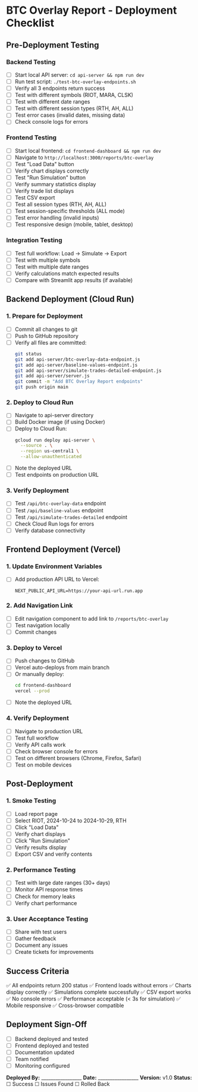 # BTC Overlay Report - Deployment Checklist

## Pre-Deployment Testing

### Backend Testing
- [ ] Start local API server: `cd api-server && npm run dev`
- [ ] Run test script: `./test-btc-overlay-endpoints.sh`
- [ ] Verify all 3 endpoints return success
- [ ] Test with different symbols (RIOT, MARA, CLSK)
- [ ] Test with different date ranges
- [ ] Test with different session types (RTH, AH, ALL)
- [ ] Test error cases (invalid dates, missing data)
- [ ] Check console logs for errors

### Frontend Testing
- [ ] Start local frontend: `cd frontend-dashboard && npm run dev`
- [ ] Navigate to `http://localhost:3000/reports/btc-overlay`
- [ ] Test "Load Data" button
- [ ] Verify chart displays correctly
- [ ] Test "Run Simulation" button
- [ ] Verify summary statistics display
- [ ] Verify trade list displays
- [ ] Test CSV export
- [ ] Test all session types (RTH, AH, ALL)
- [ ] Test session-specific thresholds (ALL mode)
- [ ] Test error handling (invalid inputs)
- [ ] Test responsive design (mobile, tablet, desktop)

### Integration Testing
- [ ] Test full workflow: Load → Simulate → Export
- [ ] Test with multiple symbols
- [ ] Test with multiple date ranges
- [ ] Verify calculations match expected results
- [ ] Compare with Streamlit app results (if available)

## Backend Deployment (Cloud Run)

### 1. Prepare for Deployment
- [ ] Commit all changes to git
- [ ] Push to GitHub repository
- [ ] Verify all files are committed:
  ```bash
  git status
  git add api-server/btc-overlay-data-endpoint.js
  git add api-server/baseline-values-endpoint.js
  git add api-server/simulate-trades-detailed-endpoint.js
  git add api-server/server.js
  git commit -m "Add BTC Overlay Report endpoints"
  git push origin main
  ```

### 2. Deploy to Cloud Run
- [ ] Navigate to api-server directory
- [ ] Build Docker image (if using Docker)
- [ ] Deploy to Cloud Run:
  ```bash
  gcloud run deploy api-server \
    --source . \
    --region us-central1 \
    --allow-unauthenticated
  ```
- [ ] Note the deployed URL
- [ ] Test endpoints on production URL

### 3. Verify Deployment
- [ ] Test `/api/btc-overlay-data` endpoint
- [ ] Test `/api/baseline-values` endpoint
- [ ] Test `/api/simulate-trades-detailed` endpoint
- [ ] Check Cloud Run logs for errors
- [ ] Verify database connectivity

## Frontend Deployment (Vercel)

### 1. Update Environment Variables
- [ ] Add production API URL to Vercel:
  ```
  NEXT_PUBLIC_API_URL=https://your-api-url.run.app
  ```

### 2. Add Navigation Link
- [ ] Edit navigation component to add link to `/reports/btc-overlay`
- [ ] Test navigation locally
- [ ] Commit changes

### 3. Deploy to Vercel
- [ ] Push changes to GitHub
- [ ] Vercel auto-deploys from main branch
- [ ] Or manually deploy:
  ```bash
  cd frontend-dashboard
  vercel --prod
  ```
- [ ] Note the deployed URL

### 4. Verify Deployment
- [ ] Navigate to production URL
- [ ] Test full workflow
- [ ] Verify API calls work
- [ ] Check browser console for errors
- [ ] Test on different browsers (Chrome, Firefox, Safari)
- [ ] Test on mobile devices

## Post-Deployment

### 1. Smoke Testing
- [ ] Load report page
- [ ] Select RIOT, 2024-10-24 to 2024-10-29, RTH
- [ ] Click "Load Data"
- [ ] Verify chart displays
- [ ] Click "Run Simulation"
- [ ] Verify results display
- [ ] Export CSV and verify contents

### 2. Performance Testing
- [ ] Test with large date ranges (30+ days)
- [ ] Monitor API response times
- [ ] Check for memory leaks
- [ ] Verify chart performance

### 3. User Acceptance Testing
- [ ] Share with test users
- [ ] Gather feedback
- [ ] Document any issues
- [ ] Create tickets for improvements

## Success Criteria

✅ All endpoints return 200 status
✅ Frontend loads without errors
✅ Charts display correctly
✅ Simulations complete successfully
✅ CSV export works
✅ No console errors
✅ Performance acceptable (< 3s for simulation)
✅ Mobile responsive
✅ Cross-browser compatible

## Deployment Sign-Off

- [ ] Backend deployed and tested
- [ ] Frontend deployed and tested
- [ ] Documentation updated
- [ ] Team notified
- [ ] Monitoring configured

**Deployed By:** _________________
**Date:** _________________
**Version:** v1.0
**Status:** ☐ Success ☐ Issues Found ☐ Rolled Back